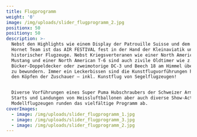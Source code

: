 ```yaml
---
title: Flugprogramm
weight: '0'
image: /img/uploads/slider_flugprogramm_2.jpg
positionx: 50
positiony: 50
description: >-
  Nebst den Highlights wie einem Display der Patrouille Suisse und dem F/A-18
  Hornet Team ist das AIR FESTIVAL fest in der Hand der Kleinaviatik und
  historischer Flugzeuge. Nebst Kriegsverteranen wie einer North American P-51
  Mustang und einer North American T-6 sind auch zivile Oldtimer wie z.B.
  Bücker-Doppeldecker oder zweimotorige DC-3 und Beech 18 am Himmel über Lommis
  zu bewundern. Immer ein Leckerbissen sind die Kunstflugvorführungen hoch über
  den Köpfen der Zuschauer – inkl. Kunstflug von Segelflugzeugen!


  Diverse Vorführungen eines Super Puma Hubschraubers der Schweizer Armee,
  Starts und Landungen von Heissluftballonen aber auch diverse Show-Acts von
  Modellflugzeugen runden das vielfältige Programm ab.
coverImages:
  - image: /img/uploads/slider_flugprogramm_1.jpg
  - image: /img/uploads/slider_flugprogramm_3.jpg
  - image: /img/uploads/slider_flugprogramm_2.jpg
---
```


